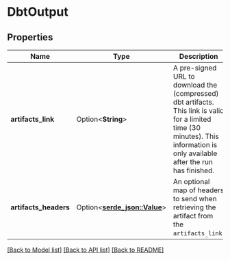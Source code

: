 # DbtOutput

## Properties

Name | Type | Description | Notes
------------ | ------------- | ------------- | -------------
**artifacts_link** | Option<**String**> | A pre-signed URL to download the (compressed) dbt artifacts. This link is valid for a limited time (30 minutes). This information is only available after the run has finished. | [optional]
**artifacts_headers** | Option<[**serde_json::Value**](.md)> | An optional map of headers to send when retrieving the artifact from the `artifacts_link`. | [optional]

[[Back to Model list]](../README.md#documentation-for-models) [[Back to API list]](../README.md#documentation-for-api-endpoints) [[Back to README]](../README.md)


